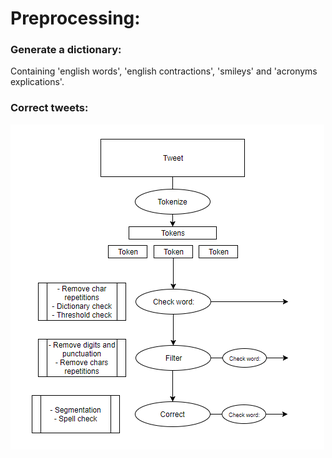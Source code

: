 # Preprocessing:

### Generate a dictionary:
Containing 'english words', 'english contractions', 'smileys' and 'acronyms explications'.

### Correct tweets:
![Alt text](https://github.com/khalidomari/ML_Project2-Tweet-Sentiment-Analysis/blob/master/Preprocessing/preprocessing.png?raw=true)

